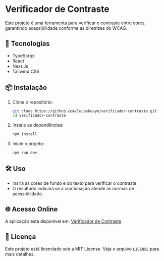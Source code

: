 # Verificador de Contraste

Este projeto é uma ferramenta para verificar o contraste entre cores, garantindo acessibilidade conforme as diretrizes do WCAG.

## 🚀 Tecnologias

- TypeScript
- React
- Next.Js
- Tailwind CSS

## 📦 Instalação

1. Clone o repositório:
   ```sh
   git clone https://github.com/lucaskevyn/verificador-contraste.git
   cd verificador-contraste
   ```
2. Instale as dependências:
   ```sh
   npm install
   ```
3. Inicie o projeto:
   ```sh
   npm run dev
   ```

## 🛠 Uso

- Insira as cores de fundo e do texto para verificar o contraste.
- O resultado indicará se a combinação atende às normas de acessibilidade.

## 🌐 Acesso Online

A aplicação está disponível em: [Verificador de Contraste](https://verificador-contraste.vercel.app/)

## 📜 Licença

Este projeto está licenciado sob a MIT License. Veja o arquivo `LICENSE` para mais detalhes.

